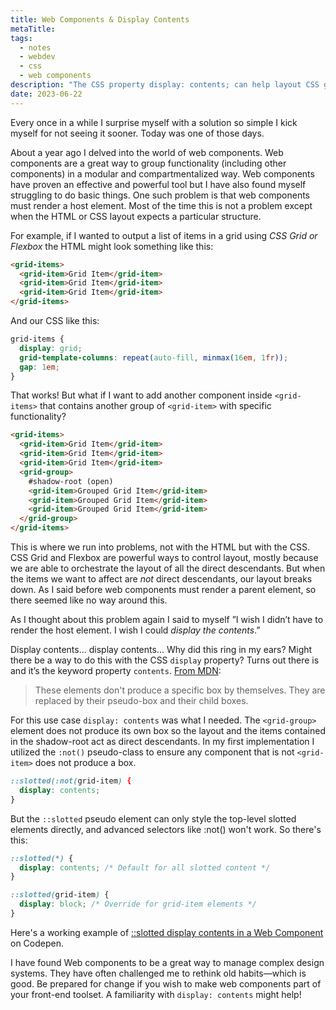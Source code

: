 ```yaml
---
title: Web Components & Display Contents
metaTitle: 
tags:
  - notes
  - webdev
  - css
  - web components
description: "The CSS property display: contents; can help layout CSS grids using web components."
date: 2023-06-22
---
```

Every once in a while I surprise myself with a solution so simple I kick myself for not seeing it sooner. Today was one of those days. 

About a year ago I delved into the world of web components. Web components are a great way to group functionality (including other components) in a modular and compartmentalized way. Web components have proven an effective and powerful tool but I have also found myself struggling to do basic things. One such problem is that web components must render a host element. Most of the time this is not a problem except when the HTML or CSS layout expects a particular structure. 

For example, if I wanted to output a list of items in a grid using *CSS Grid or Flexbox* the HTML might look something like this:

```html
<grid-items>
  <grid-item>Grid Item</grid-item>
  <grid-item>Grid Item</grid-item>
  <grid-item>Grid Item</grid-item>
</grid-items>
```

And our CSS like this:

```css
grid-items {
  display: grid;
  grid-template-columns: repeat(auto-fill, minmax(16em, 1fr));
  gap: 1em;
}
```

That works! But what if I want to add another component inside `<grid-items>` that contains another group of `<grid-item>` with specific functionality?

```html
<grid-items>
  <grid-item>Grid Item</grid-item>
  <grid-item>Grid Item</grid-item>
  <grid-item>Grid Item</grid-item>
  <grid-group>
    #shadow-root (open)
    <grid-item>Grouped Grid Item</grid-item>
    <grid-item>Grouped Grid Item</grid-item>
    <grid-item>Grouped Grid Item</grid-item>
  </grid-group>
</grid-items>
```

This is where we run into problems, not with the HTML but with the CSS. CSS Grid and Flexbox are powerful ways to control layout, mostly because we are able to orchestrate the layout of all the direct descendants. But when the items we want to affect are *not* direct descendants, our layout breaks down. As I said before web components must render a parent element, so there seemed like no way around this.

As I thought about this problem again I said to myself ”I wish I didn’t have to render the host element. I wish I could *display the contents*.” 

Display contents... display contents... Why did this ring in my ears? Might there be a way to do this with the CSS `display` property? Turns out there is and it’s the keyword property `contents`. [From MDN](https://developer.mozilla.org/en-US/docs/Web/CSS/display#box):

> These elements don't produce a specific box by themselves. They are replaced by their pseudo-box and their child boxes.

For this use case `display: contents` was what I needed. The `<grid-group>` element does not produce its own box so the layout and the items contained in the shadow-root act as direct descendants. In my first implementation I utilized the `:not()` pseudo-class to ensure any component that is not `<grid-item>` does not produce a box.

```css
::slotted(:not(grid-item) {
  display: contents;
}
```

But the <code>::slotted</code> pseudo element can only style the top-level slotted elements directly, and advanced selectors like :not() won't work. So there's this:

```css
::slotted(*) {
  display: contents; /* Default for all slotted content */
}

::slotted(grid-item) {
  display: block; /* Override for grid-item elements */
}
```

Here's a working example of [::slotted display contents in a Web Component](https://codepen.io/joshcrain/pen/QWeXQGa) on Codepen.

I have found Web components to be a great way to manage complex design systems. They have often challenged me to rethink old habits—which is good. Be prepared for change if you wish to make web components part of your front-end toolset. A familiarity with `display: contents` might help!

